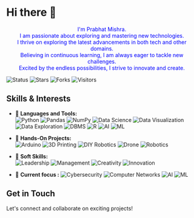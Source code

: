 <!-- Replace this line with your desired GitHub profile banner image -->
# Hi there 👋
<p align="center">
  <font color="blue">I'm Prabhat Mishra.</font><br>
  <font color="blue">I am passionate about exploring and mastering new technologies.</font><br>
  <font color="blue">I thrive on exploring the latest advancements in both tech and other domains.</font><br>
  <font color="blue">Believing in continuous learning, I am always eager to tackle new challenges.</font><br>
  <font color="blue">Excited by the endless possibilities, I strive to innovate and create.</font><br>
</p>

<!-- Badges -->
![Status](https://img.shields.io/badge/status-updating-brightgreen)
![Stars](https://img.shields.io/github/stars/COBR-A/COBR-A)
![Forks](https://img.shields.io/github/forks/COBR-A/COBR-A)
![Visitors](https://visitor-badge.glitch.me/badge?page_id=COBR-A.COBR-A)

## Skills & Interests
- 🌟 **Languages and Tools:**  
  ![Python](https://img.shields.io/badge/-Python-000?&logo=Python)
  ![Pandas](https://img.shields.io/badge/-Pandas-000?&logo=Pandas)
  ![NumPy](https://img.shields.io/badge/-NumPy-000?&logo=NumPy)
  ![Data Science](https://img.shields.io/badge/-Data%20Science-000?&logo=DataCamp)
  ![Data Visualization](https://img.shields.io/badge/-Data%20Visualization-000?&logo=DataCamp)
  ![Data Exploration](https://img.shields.io/badge/-Data%20Exploration-000?&logo=DataCamp)
  ![DBMS](https://img.shields.io/badge/-DBMS-000?&logo=Database)
  ![R](https://img.shields.io/badge/-R-000?&logo=R)
  ![AI](https://img.shields.io/badge/-Artificial%20Intelligence-000?&logo=OpenAI)
  ![ML](https://img.shields.io/badge/-Machine%20Learning-000?&logo=TensorFlow) 

  
- 🌟 **Hands-On Projects:**  
  ![Arduino](https://img.shields.io/badge/-Arduino-000?&logo=Arduino)
  ![3D Printing](https://img.shields.io/badge/-3D%20Printing-000?&logo=Thingiverse)
  ![DIY Robotics](https://img.shields.io/badge/-DIY%20Robotics-000?&logo=Robot)
  ![Drone](https://img.shields.io/badge/-Drone-000?&logo=Drone)
  ![Robotics](https://img.shields.io/badge/-Robotics-000?&logo=Robotics)

- 🌟 **Soft Skills:**  
  ![Leadership](https://img.shields.io/badge/-Leadership-000?&logo=Leadership)
  ![Management](https://img.shields.io/badge/-Management-000?&logo=Management)
  ![Creativity](https://img.shields.io/badge/-Creativity-000?&logo=Creativity)
  ![Innovation](https://img.shields.io/badge/-Innovation-000?&logo=Innovation)

- 🌟 **Current focus :**
  ![Cybersecurity](https://img.shields.io/badge/-Cybersecurity-000?&logo=Hack%20The%20Box)
  ![Computer Networks](https://img.shields.io/badge/-Computer%20Networks-000?&logo=Cisco)
  ![AI](https://img.shields.io/badge/-Artificial%20Intelligence-000?&logo=OpenAI)
  ![ML](https://img.shields.io/badge/-Machine%20Learning-000?&logo=TensorFlow)

## Get in Touch
Let's connect and collaborate on exciting projects!

